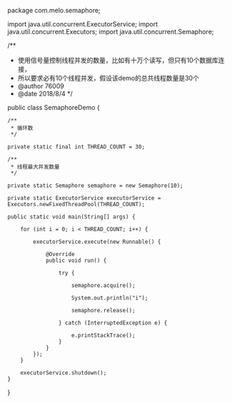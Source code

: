 package com.melo.semaphore;

import java.util.concurrent.ExecutorService;
import java.util.concurrent.Executors;
import java.util.concurrent.Semaphore;

/**
 * 使用信号量控制线程并发的数量，比如有十万个读写，但只有10个数据库连接，
 * 所以要求必有10个线程并发，假设该demo的总共线程数量是30个
 * @author 76009
 * @date 2018/8/4
 */
 
public class SemaphoreDemo {

    /**
     * 循环数
     */
     
    private static final int THREAD_COUNT = 30;

    /**
     * 线程最大并发数量
     */
     
    private static Semaphore semaphore = new Semaphore(10);

    private static ExecutorService executorService = Executors.newFixedThreadPool(THREAD_COUNT);

    public static void main(String[] args) {
    
        for (int i = 0; i < THREAD_COUNT; i++) {
        
            executorService.execute(new Runnable() {
            
                @Override
                public void run() {
                
                    try {
                    
                        semaphore.acquire();
                        
                        System.out.println("i");
                        
                        semaphore.release();
                        
                    } catch (InterruptedException e) {
                    
                        e.printStackTrace();
                    }
                }
            });
        }
        
        executorService.shutdown();
    }
}
